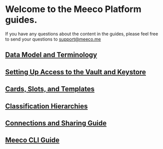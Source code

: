 
# Welcome to the Meeco Platform guides.
If you have any questions about the content in the guides, please feel free to send your questions to support@meeco.me

## [Data Model and Terminology](01.data_model_and_terminology.md)

## [Setting Up Access to the Vault and Keystore](02.setting_up_access_to_the_vault_and_keystore.md)

## [Cards, Slots, and Templates](03.cards_slots_and_templates.md)

## [Classification Hierarchies](04.classification_hierarchies.md)

## [Connections and Sharing Guide](05.connections_and_sharing_cards_between_users.md)

## [Meeco CLI Guide](06.meeco_cli_guide.md)
